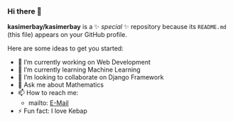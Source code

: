 ### Hi there 👋

**kasimerbay/kasimerbay** is a ✨ _special_ ✨ repository because its `README.md` (this file) appears on your GitHub profile.

Here are some ideas to get you started:

- 🔭 I’m currently working on Web Development
- 🌱 I’m currently learning Machine Learning
- 👯 I’m looking to collaborate on Django Framework
- 💬 Ask me about Mathematics
- 📫 How to reach me:
  - mailto: [E-Mail](mailto:user@example.com)
- ⚡ Fun fact: I love Kebap

